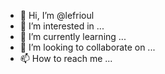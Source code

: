 - 👋 Hi, I’m @lefrioul
- 👀 I’m interested in ...
- 🌱 I’m currently learning ...
- 💞️ I’m looking to collaborate on ...
- 📫 How to reach me ...

<!---
lefrioul/lefrioul is a ✨ special ✨ repository because its `README.md` (this file) appears on your GitHub profile.
You can click the Preview link to take a look at your changes.
--->

